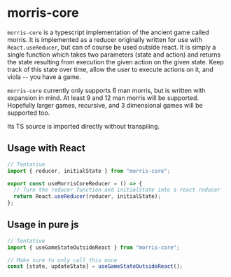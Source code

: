 # morris-core

`morris-core` is a typescript implementation of the ancient game called morris. It is implemented as a reducer originally written for use with `React.useReducer`, but can of course be used outside react. It is simply a single function which takes two parameters (state and action) and returns the state resulting from execution the given action on the given state. Keep track of this state over time, allow the user to execute actions on it, and viola -- you have a game.

`morris-core` currently only supports 6 man morris, but is written with expansion in mind. At least 9 and 12 man morris will be supported. Hopefully larger games, recursive, and 3 dimensional games will be supported too.

Its TS source is imported directly without transpiling.

## Usage with React

```ts
// Tentative
import { reducer, initialState } from "morris-core";

export const useMorrisCoreReducer = () => {
  // Turn the reducer function and initialState into a react reducer
  return React.useReducer(reducer, initialState);
};
```

## Usage in pure js

```ts
// Tentative
import { useGameStateOutsideReact } from "morris-core";

// Make sure to only call this once
const [state, updateState] = useGameStateOutsideReact();
```
